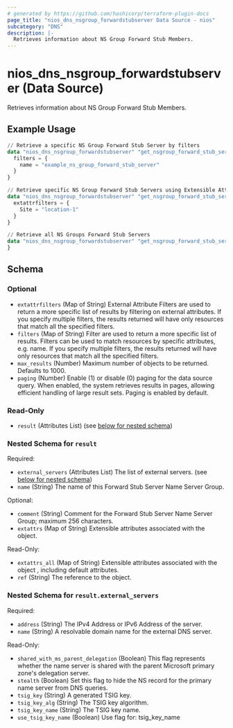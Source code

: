 ```yaml
---
# generated by https://github.com/hashicorp/terraform-plugin-docs
page_title: "nios_dns_nsgroup_forwardstubserver Data Source - nios"
subcategory: "DNS"
description: |-
  Retrieves information about NS Group Forward Stub Members.
---
```


# nios_dns_nsgroup_forwardstubserver (Data Source)

Retrieves information about NS Group Forward Stub Members.

## Example Usage

```terraform
// Retrieve a specific NS Group Forward Stub Server by filters
data "nios_dns_nsgroup_forwardstubserver" "get_nsgroup_forward_stub_server_using_filters" {
  filters = {
    name = "example_ns_group_forward_stub_server"
  }
}

// Retrieve specific NS Group Forward Stub Servers using Extensible Attributes
data "nios_dns_nsgroup_forwardstubserver" "get_nsgroup_forward_stub_server_using_extensible_attributes" {
  extattrfilters = {
    Site = "location-1"
  }
}

// Retrieve all NS Groups Forward Stub Servers
data "nios_dns_nsgroup_forwardstubserver" "get_nsgroup_forward_stub_server_in_specific_view" {
}
```

<!-- schema generated by tfplugindocs -->
## Schema

### Optional

- `extattrfilters` (Map of String) External Attribute Filters are used to return a more specific list of results by filtering on external attributes. If you specify multiple filters, the results returned will have only resources that match all the specified filters.
- `filters` (Map of String) Filter are used to return a more specific list of results. Filters can be used to match resources by specific attributes, e.g. name. If you specify multiple filters, the results returned will have only resources that match all the specified filters.
- `max_results` (Number) Maximum number of objects to be returned. Defaults to 1000.
- `paging` (Number) Enable (1) or disable (0) paging for the data source query. When enabled, the system retrieves results in pages, allowing efficient handling of large result sets. Paging is enabled by default.

### Read-Only

- `result` (Attributes List) (see [below for nested schema](#nestedatt--result))

<a id="nestedatt--result"></a>
### Nested Schema for `result`

Required:

- `external_servers` (Attributes List) The list of external servers. (see [below for nested schema](#nestedatt--result--external_servers))
- `name` (String) The name of this Forward Stub Server Name Server Group.

Optional:

- `comment` (String) Comment for the Forward Stub Server Name Server Group; maximum 256 characters.
- `extattrs` (Map of String) Extensible attributes associated with the object.

Read-Only:

- `extattrs_all` (Map of String) Extensible attributes associated with the object , including default attributes.
- `ref` (String) The reference to the object.

<a id="nestedatt--result--external_servers"></a>
### Nested Schema for `result.external_servers`

Required:

- `address` (String) The IPv4 Address or IPv6 Address of the server.
- `name` (String) A resolvable domain name for the external DNS server.

Read-Only:

- `shared_with_ms_parent_delegation` (Boolean) This flag represents whether the name server is shared with the parent Microsoft primary zone's delegation server.
- `stealth` (Boolean) Set this flag to hide the NS record for the primary name server from DNS queries.
- `tsig_key` (String) A generated TSIG key.
- `tsig_key_alg` (String) The TSIG key algorithm.
- `tsig_key_name` (String) The TSIG key name.
- `use_tsig_key_name` (Boolean) Use flag for: tsig_key_name
